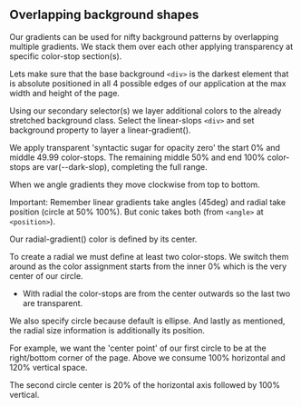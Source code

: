 ## Overlapping background shapes

Our gradients can be used for nifty background patterns by overlapping multiple gradients. We stack them over each other applying transparency at specific color-stop section(s).

Lets make sure that the base background `<div>` is the darkest element that is absolute positioned in all 4 possible edges of our application at the max width and height of the page.

Using our secondary selector(s) we layer additional colors to the already stretched background class. Select the linear-slops `<div>` and set background property to layer a linear-gradient().

We apply transparent 'syntactic sugar for opacity zero' the start 0% and middle 49.99 color-stops. The remaining middle 50% and end 100% color-stops are var(--dark-slop), completing the full range.

When we angle gradients they move clockwise from top to bottom.

Important: Remember linear gradients take angles (45deg) and radial take position (circle at 50% 100%). But conic takes both (from `<angle>` at `<position>`).

Our radial-gradient() color is defined by its center.

To create a radial we must define at least two color-stops. We switch them around as the color assignment starts from the inner 0% which is the very center of our circle.

- With radial the color-stops are from the center outwards so the last two are transparent.

We also specify circle because default is ellipse. And lastly as mentioned, the radial size information is additionally its position.

For example, we want the 'center point' of our first circle to be at the right/bottom corner of the page. Above we consume 100% horizontal and 120% vertical space.

The second circle center is 20% of the horizontal axis followed by 100% vertical.

